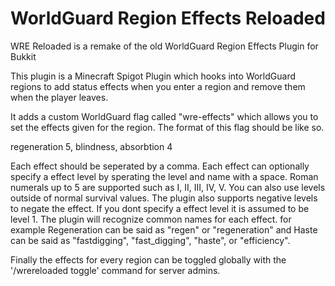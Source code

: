 WorldGuard Region Effects Reloaded
======

WRE Reloaded is a remake of the old WorldGuard Region Effects Plugin for Bukkit

This plugin is a Minecraft Spigot Plugin which hooks into WorldGuard regions to add status
effects when you enter a region and remove them when the player leaves.

It adds a custom WorldGuard flag called "wre-effects" which allows you to
set the effects given for the region. The format of this flag should be like so.

regeneration 5, blindness, absorbtion 4

Each effect should be seperated by a comma. Each effect can optionally specify
a effect level by sperating the level and name with a space. Roman numerals up to 5
are supported such as I, II, III, IV, V. You can also use levels outside of normal
survival values. The plugin also supports negative levels to negate the effect. If you dont specify
a effect level it is assumed to be level 1. The plugin will recognize common names for each effect.
for example Regeneration can be said as "regen" or "regeneration" and Haste can be said as "fastdigging",
"fast_digging", "haste", or "efficiency".

Finally the effects for every region can be toggled globally with the '/wrereloaded toggle' command for server admins.